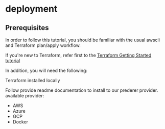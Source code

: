 # deployment

## Prerequisites
In order to follow this tutorial, you should be familiar with the usual awscli and Terraform plan/apply workflow. 

If you're new to Terraform, refer first to the [Terraform Getting Started tutorial](https://learn.hashicorp.com/collections/terraform/aws-get-started)

In addition, you will need the following:

Terraform installed locally

Follow provide readme documentation to install to our prederer provider. <br />
available provider: <br />
- AWS  <br />
- Azure <br />
- GCP <br />
- Docker <br />